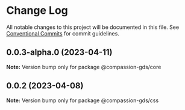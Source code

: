 # Change Log

All notable changes to this project will be documented in this file.
See [Conventional Commits](https://conventionalcommits.org) for commit guidelines.

## 0.0.3-alpha.0 (2023-04-11)

**Note:** Version bump only for package @compassion-gds/core

## 0.0.2 (2023-04-08)

**Note:** Version bump only for package @compassion-gds/css
